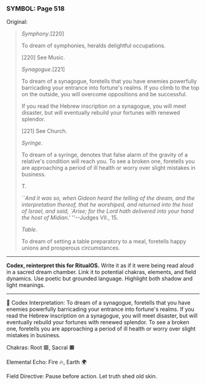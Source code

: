 ### SYMBOL: Page 518

Original:
> _Symphony_.[220]
> 
> 
> To dream of symphonies, heralds delightful occupations.
> 
> 
> 
> [220] See Music.
> 
> 
> _Synagogue_.[221]
> 
> 
> To dream of a synagogue, foretells that you have enemies
> powerfully barricading your entrance into fortune's realms.
> If you climb to the top on the outside, you will overcome
> oppositions and be successful.
> 
> 
> If you read the Hebrew inscription on a synagogue, you will meet disaster,
> but will eventually rebuild your fortunes with renewed splendor.
> 
> 
> 
> [221] See Church.
> 
> 
> _Syringe_.
> 
> 
> To dream of a syringe, denotes that false alarm of the gravity
> of a relative's condition will reach you. To see a broken one,
> foretells you are approaching a period of ill health or worry
> over slight mistakes in business.
> 
> 
> 
> 
> T.
> 
> 
> 
> ``_And it was so, when Gideon heard the telling of the dream,
> and the interpretation thereof, that he worshiped,
> and returned into the host of Israel, and said, `Arise; for
> the Lord hath delivered into your hand the host of Midian_.'
> ''--Judges VII., 15.
> 
> 
> _Table_.
> 
> 
> To dream of setting a table preparatory to a meal, foretells happy unions
> and prosperous circumstances.

---

**Codex, reinterpret this for RitualOS.**
Write it as if it were being read aloud in a sacred dream chamber.
Link it to potential chakras, elements, and field dynamics.
Use poetic but grounded language.
Highlight both shadow and light meanings.

---

🔁 Codex Interpretation:
To dream of a synagogue, foretells that you have enemies powerfully barricading your entrance into fortune's realms. If you read the Hebrew inscription on a synagogue, you will meet disaster, but will eventually rebuild your fortunes with renewed splendor. To see a broken one, foretells you are approaching a period of ill health or worry over slight mistakes in business.

Chakras: Root 🟥, Sacral 🟧

Elemental Echo: Fire 🔥, Earth 🌍

Field Directive: Pause before action. Let truth shed old skin.
